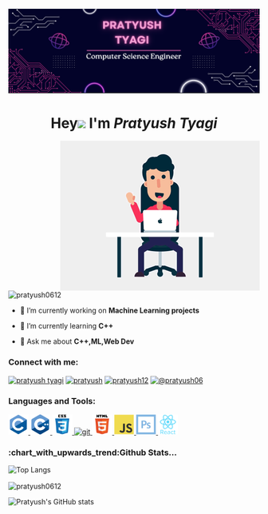 <!-- <h1 align="center">Hi <img src="https://raw.githubusercontent.com/MartinHeinz/MartinHeinz/master/wave.gif" width="35px">, I'm Pratyush Tyagi</h1> -->
![logo](https://github.com/Pratyush0612/Pratyush0612/blob/main/Github%20banner%202.png)
<h1 align ="center">Hey<img src="https://em-content.zobj.net/source/microsoft-teams/363/waving-hand_1f44b.png" width ="45"/> I'm <i>Pratyush Tyagi</i></h1>
<img align="right" width = "400" src= "Gitimg.gif" >

<p align="left"> <img src="https://komarev.com/ghpvc/?username=pratyush0612&label=Profile%20views&color=0e75b6&style=flat" alt="pratyush0612" /> </p>

- 🔭 I’m currently working on **Machine Learning projects**

- 🌱 I’m currently learning **C++**

- 💬 Ask me about **C++,ML,Web Dev**

<h3 align="left">Connect with me:</h3>
<p align="left">
<a href="https://linkedin.com/in/pratyush tyagi" target="blank"><img align="center" src="https://raw.githubusercontent.com/rahuldkjain/github-profile-readme-generator/master/src/images/icons/Social/linked-in-alt.svg" alt="pratyush tyagi" height="30" width="40" /></a>
<a href="https://medium.com/pratyush" target="blank"><img align="center" src="https://raw.githubusercontent.com/rahuldkjain/github-profile-readme-generator/master/src/images/icons/Social/medium.svg" alt="pratyush" height="30" width="40" /></a>
<!-- <a href="https://www.codechef.com/users/pratyush0612" target="blank"><img align="center" src="https://cdn.jsdelivr.net/npm/simple-icons@3.1.0/icons/codechef.svg" alt="pratyush0612" height="30" width="40" /></a> -->
<a href="https://www.hackerrank.com/pratyush12" target="blank"><img align="center" src="https://raw.githubusercontent.com/rahuldkjain/github-profile-readme-generator/master/src/images/icons/Social/hackerrank.svg" alt="pratyush12" height="30" width="40" /></a>
<a href="https://www.hackerearth.com/@pratyush06" target="blank"><img align="center" src="https://raw.githubusercontent.com/rahuldkjain/github-profile-readme-generator/master/src/images/icons/Social/hackerearth.svg" alt="@pratyush06" height="30" width="40" /></a>
</p>

<h3 align="left">Languages and Tools:</h3>
<p align="left"> <a href="https://www.cprogramming.com/" target="_blank" rel="noreferrer"> <img src="https://raw.githubusercontent.com/devicons/devicon/master/icons/c/c-original.svg" alt="c" width="40" height="40"/> </a> <a href="https://www.w3schools.com/cpp/" target="_blank" rel="noreferrer"> <img src="https://raw.githubusercontent.com/devicons/devicon/master/icons/cplusplus/cplusplus-original.svg" alt="cplusplus" width="40" height="40"/> </a> <a href="https://www.w3schools.com/css/" target="_blank" rel="noreferrer"> <img src="https://raw.githubusercontent.com/devicons/devicon/master/icons/css3/css3-original-wordmark.svg" alt="css3" width="40" height="40"/> </a> <a href="https://git-scm.com/" target="_blank" rel="noreferrer"> <img src="https://www.vectorlogo.zone/logos/git-scm/git-scm-icon.svg" alt="git" width="40" height="40"/> </a> <a href="https://www.w3.org/html/" target="_blank" rel="noreferrer"> <img src="https://raw.githubusercontent.com/devicons/devicon/master/icons/html5/html5-original-wordmark.svg" alt="html5" width="40" height="40"/> </a> <a href="https://developer.mozilla.org/en-US/docs/Web/JavaScript" target="_blank" rel="noreferrer"> <img src="https://raw.githubusercontent.com/devicons/devicon/master/icons/javascript/javascript-original.svg" alt="javascript" width="40" height="40"/> </a> <a href="https://www.photoshop.com/en" target="_blank" rel="noreferrer"> <img src="https://raw.githubusercontent.com/devicons/devicon/master/icons/photoshop/photoshop-line.svg" alt="photoshop" width="40" height="40"/> </a> <a href="https://reactjs.org/" target="_blank" rel="noreferrer"> <img src="https://raw.githubusercontent.com/devicons/devicon/master/icons/react/react-original-wordmark.svg" alt="react" width="40" height="40"/> </a> </p>

<h3 align="left">:chart_with_upwards_trend:Github Stats...</h3> 

 ![Top Langs](https://github-readme-stats.vercel.app/api/top-langs/?username=pratyush0612&hide_progress=true&theme=neon)
 
<p><img align="center" src="https://github-readme-streak-stats.herokuapp.com/?user=pratyush0612&theme=neon" alt="pratyush0612" /></p>

![Pratyush's GitHub stats](https://github-readme-stats.vercel.app/api?username=pratyush0612&show_icons=true&theme=neon)


